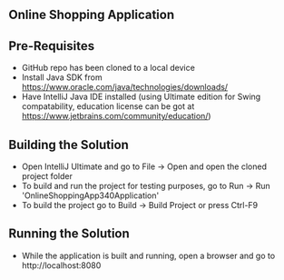 Online Shopping Application
---------------------------------------------------

Pre-Requisites
---------------------------------------------------
- GitHub repo has been cloned to a local device
- Install Java SDK from https://www.oracle.com/java/technologies/downloads/
- Have IntelliJ Java IDE installed (using Ultimate edition for Swing compatability, education license can be got at https://www.jetbrains.com/community/education/)

Building the Solution
---------------------------------------------------
- Open IntelliJ Ultimate and go to File -> Open and open the cloned project folder
- To build and run the project for testing purposes, go to Run -> Run 'OnlineShoppingApp340Application' 
- To build the project go to Build -> Build Project or press Ctrl-F9

Running the Solution
---------------------------------------------------
- While the application is built and running, open a browser and go to http://localhost:8080
